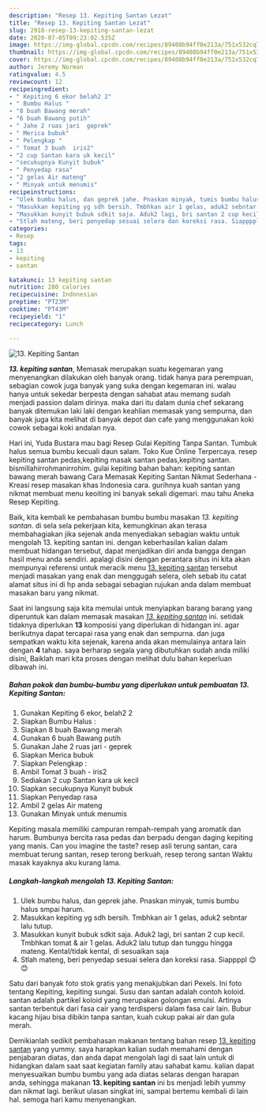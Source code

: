 ```yaml
---
description: "Resep 13. Kepiting Santan Lezat"
title: "Resep 13. Kepiting Santan Lezat"
slug: 2918-resep-13-kepiting-santan-lezat
date: 2020-07-05T09:23:02.535Z
image: https://img-global.cpcdn.com/recipes/89408b94ff0e213a/751x532cq70/13-kepiting-santan-foto-resep-utama.jpg
thumbnail: https://img-global.cpcdn.com/recipes/89408b94ff0e213a/751x532cq70/13-kepiting-santan-foto-resep-utama.jpg
cover: https://img-global.cpcdn.com/recipes/89408b94ff0e213a/751x532cq70/13-kepiting-santan-foto-resep-utama.jpg
author: Jeremy Norman
ratingvalue: 4.5
reviewcount: 12
recipeingredient:
- " Kepiting 6 ekor belah2 2"
- " Bumbu Halus "
- "8 buah Bawang merah"
- "6 buah Bawang putih"
- " Jahe 2 ruas jari  geprek"
- " Merica bubuk"
- " Pelengkap "
- " Tomat 3 buah  iris2"
- "2 cup Santan kara uk kecil"
- "secukupnya Kunyit bubuk"
- " Penyedap rasa"
- "2 gelas Air mateng"
- " Minyak untuk menumis"
recipeinstructions:
- "Ulek bumbu halus, dan geprek jahe. Pnaskan minyak, tumis bumbu halus smpai harum."
- "Masukkan kepiting yg sdh bersih. Tmbhkan air 1 gelas, aduk2 sebntar lalu tutup."
- "Masukkan kunyit bubuk sdkit saja. Aduk2 lagi, bri santan 2 cup kecil. Tmbhkan tomat &amp; air 1 gelas. Aduk2 lalu tutup dan tunggu hingga mateng. Kental/tidak kental, di sesuaikan saja"
- "Stlah mateng, beri penyedap sesuai selera dan koreksi rasa. Siappppl 😊😊"
categories:
- Resep
tags:
- 13
- kepiting
- santan

katakunci: 13 kepiting santan 
nutrition: 280 calories
recipecuisine: Indonesian
preptime: "PT23M"
cooktime: "PT43M"
recipeyield: "1"
recipecategory: Lunch

---
```



![13. Kepiting Santan](https://img-global.cpcdn.com/recipes/89408b94ff0e213a/751x532cq70/13-kepiting-santan-foto-resep-utama.jpg)

<b><i>13. kepiting santan</i></b>, Memasak merupakan suatu kegemaran yang menyenangkan dilakukan oleh banyak orang. tidak hanya para perempuan, sebagian cowok juga banyak yang suka dengan kegemaran ini. walau hanya untuk sekedar berpesta dengan sahabat atau memang sudah menjadi passion dalam dirinya. maka dari itu dalam dunia chef sekarang banyak ditemukan laki laki dengan keahlian memasak yang sempurna, dan banyak juga kita melihat di banyak depot dan cafe yang menggunakan koki cowok sebagai koki andalan nya.

Hari ini, Yuda Bustara mau bagi Resep Gulai Kepiting Tanpa Santan. Tumbuk halus semua bumbu kecuali daun salam. Toko Kue Online Terpercaya. resep kepiting santan pedas,kepiting masak santan pedas,kepiting santan. bismillahirrohmanirrohim. gulai kepiting bahan bahan: kepiting santan bawang merah bawang Cara Memasak Kepiting Santan Nikmat Sederhana - Kreasi resep masakan khas Indonesia cara. gurihnya kuah santan yang nikmat membuat menu keoiting ini banyak sekali digemari. mau tahu Aneka Resep Kepiting.

Baik, kita kembali ke pembahasan bumbu bumbu masakan <i>13. kepiting santan</i>. di sela sela pekerjaan kita, kemungkinan akan terasa membahagiakan jika sejenak anda menyediakan sebagian waktu untuk mengolah 13. kepiting santan ini. dengan keberhasilan kalian dalam membuat hidangan tersebut, dapat menjadikan diri anda bangga dengan hasil menu anda sendiri. apalagi disini dengan perantara situs ini kita akan mempunyai referensi untuk meracik menu <u>13. kepiting santan</u> tersebut menjadi masakan yang enak dan menggugah selera, oleh sebab itu catat alamat situs ini di hp anda sebagai sebagian rujukan anda dalam membuat masakan baru yang nikmat.


Saat ini langsung saja kita memulai untuk menyiapkan barang barang yang diperuntuk kan dalam memasak masakan <u><i>13. kepiting santan</i></u> ini. setidak tidaknya diperlukan <b>13</b> komposisi yang diperlukan di hidangan ini. agar berikutnya dapat tercapai rasa yang enak dan sempurna. dan juga sempatkan waktu kita sejenak, karena anda akan memulainya antara lain dengan <b>4</b> tahap. saya berharap segala yang dibutuhkan sudah anda miliki disini, Baiklah mari kita proses dengan melihat dulu bahan keperluan dibawah ini.

<!--inarticleads1-->

##### Bahan pokok dan bumbu-bumbu yang diperlukan untuk pembuatan 13. Kepiting Santan:

1. Gunakan  Kepiting 6 ekor, belah2 2
1. Siapkan  Bumbu Halus :
1. Siapkan 8 buah Bawang merah
1. Gunakan 6 buah Bawang putih
1. Gunakan  Jahe 2 ruas jari - geprek
1. Siapkan  Merica bubuk
1. Siapkan  Pelengkap :
1. Ambil  Tomat 3 buah - iris2
1. Sediakan 2 cup Santan kara uk kecil
1. Siapkan secukupnya Kunyit bubuk
1. Siapkan  Penyedap rasa
1. Ambil 2 gelas Air mateng
1. Gunakan  Minyak untuk menumis


Kepiting masala memiliki campuran rempah-rempah yang aromatik dan harum. Bumbunya bercita rasa pedas dan berpadu dengan daging kepiting yang manis. Can you imagine the taste? resep asli terung santan, cara membuat terung santan, resep terong berkuah, resep terong santan Waktu masak kayaknya aku kurang lama. 

<!--inarticleads2-->

##### Langkah-langkah mengolah 13. Kepiting Santan:

1. Ulek bumbu halus, dan geprek jahe. Pnaskan minyak, tumis bumbu halus smpai harum.
1. Masukkan kepiting yg sdh bersih. Tmbhkan air 1 gelas, aduk2 sebntar lalu tutup.
1. Masukkan kunyit bubuk sdkit saja. Aduk2 lagi, bri santan 2 cup kecil. Tmbhkan tomat &amp; air 1 gelas. Aduk2 lalu tutup dan tunggu hingga mateng. Kental/tidak kental, di sesuaikan saja
1. Stlah mateng, beri penyedap sesuai selera dan koreksi rasa. Siappppl 😊😊


Satu dari banyak foto stok gratis yang menakjubkan dari Pexels. Ini foto tentang Kepiting, kepiting sungai. Susu dan santan adalah contoh koloid. santan adalah partikel koloid yang merupakan golongan emulsi. Artinya santan terbentuk dari fasa cair yang terdispersi dalam fasa cair lain. Bubur kacang hijau bisa dibikin tanpa santan, kuah cukup pakai air dan gula merah. 

Demikianlah sedikit pembahasan makanan tentang bahan resep <u>13. kepiting santan</u> yang yummy. saya harapkan kalian sudah memahami dengan penjabaran diatas, dan anda dapat mengolah lagi di saat lain untuk di hidangkan dalam saat saat kegiatan family atau sahabat kamu. kalian dapat menyesuaikan bumbu bumbu yang ada diatas selaras dengan harapan anda, sehingga makanan <b>13. kepiting santan</b> ini bs menjadi lebih yummy dan nikmat lagi. berikut ulasan singkat ini, sampai bertemu kembali di lain hal. semoga hari kamu menyenangkan.
